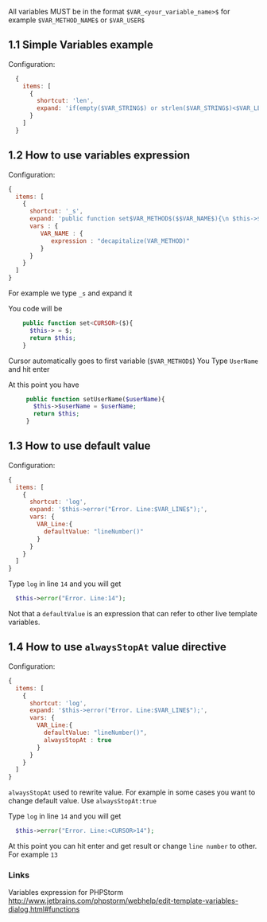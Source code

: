 All variables MUST be in the format  `$VAR_<your_variable_name>$`  for example `$VAR_METHOD_NAME$` or `$VAR_USER$`

## 1.1 Simple Variables example

Configuration:
```js
  {
    items: [
      {
        shortcut: 'len',
        expand: 'if(empty($VAR_STRING$) or strlen($VAR_STRING$)<$VAR_LEN$){\n return false;\n}'
      }
    ]
  }
```


## 1.2 How to use variables expression

Configuration:
```js
{
  items: [
    {
      shortcut: '_s',
      expand: 'public function set$VAR_METHOD$($$VAR_NAME$){\n $this->$VAR_NAME$ = $$VAR_NAME$; \n return $this;\n}',
      vars : {
         VAR_NAME : {
            expression : "decapitalize(VAR_METHOD)"
         }
      }
    }
  ]
}
```

For example we type `_s` and expand it

You code will be
```php
    public function set<CURSOR>($){
      $this-> = $;
      return $this;
    }
```

Cursor automatically goes to first variable (`$VAR_METHOD$`)
You Type `UserName` and hit enter

At this point you have

```php
     public function setUserName($userName){
       $this->$userName = $userName;
       return $this;
     }
```

## 1.3 How to use default value

Configuration:
```js
{
  items: [
    {
      shortcut: 'log',
      expand: '$this->error("Error. Line:$VAR_LINE$");',
      vars: {
        VAR_Line:{
          defaultValue: "lineNumber()"
        }
      }
    }
  ]
}
```

Type `log` in line `14` and you will get
```php
  $this->error("Error. Line:14");
```
Not that a `defaultValue` is an expression that can refer to other live template variables.


## 1.4 How to use `alwaysStopAt` value directive

Configuration:
```js
{
  items: [
    {
      shortcut: 'log',
      expand: '$this->error("Error. Line:$VAR_LINE$");',
      vars: {
        VAR_Line:{
          defaultValue: "lineNumber()",
          alwaysStopAt : true
        }
      }
    }
  ]
}
```
`alwaysStopAt` used to rewrite value.
For example in some cases you want to change default value. Use `alwaysStopAt:true`

Type `log` in line `14` and you will get
```php
  $this->error("Error. Line:<CURSOR>14");
```

At this point you can hit enter and get result or change `line number` to other. For example `13`


### Links
Variables expression for PHPStorm
http://www.jetbrains.com/phpstorm/webhelp/edit-template-variables-dialog.html#functions


